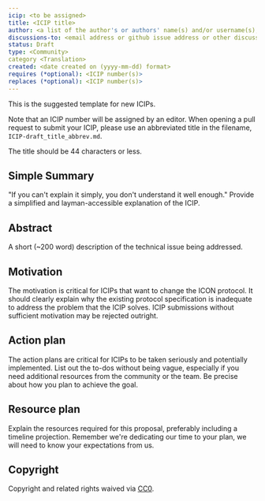 ```yaml
---
icip: <to be assigned>
title: <ICIP title>
author: <a list of the author's or authors' name(s) and/or username(s), or name(s) and email(s), e.g. (use with the parentheses or triangular brackets): FirstName LastName (@GitHubUsername), FirstName LastName <foo@bar.com>, FirstName (@GitHubUsername) and GitHubUsername (@GitHubUsername)>
discussions-to: <email address or github issue address or other discussion channels>
status: Draft
type: <Community>
category <Translation>
created: <date created on (yyyy-mm-dd) format>
requires (*optional): <ICIP number(s)>
replaces (*optional): <ICIP number(s)>
---
```


This is the suggested template for new ICIPs.

Note that an ICIP number will be assigned by an editor. When opening a pull request to submit your ICIP, please use an abbreviated title in the filename, `ICIP-draft_title_abbrev.md`.

The title should be 44 characters or less.

## Simple Summary
"If you can't explain it simply, you don't understand it well enough." Provide a simplified and layman-accessible explanation of the ICIP.

## Abstract
A short (~200 word) description of the technical issue being addressed.

## Motivation
The motivation is critical for ICIPs that want to change the ICON protocol. It should clearly explain why the existing protocol specification is inadequate to address the problem that the ICIP solves. ICIP submissions without sufficient motivation may be rejected outright.

## Action plan
The action plans are critical for ICIPs to be taken seriously and potentially implemented. List out the to-dos without being vague, especially if you need additional resources from the community or the team. Be precise about how you plan to achieve the goal.

## Resource plan
Explain the resources required for this proposal, preferably including a timeline projection. Remember we're dedicating our time to your plan, we will need to know your expectations from us.

## Copyright
Copyright and related rights waived via [CC0](https://creativecommons.org/publicdomain/zero/1.0/).



